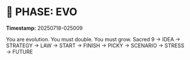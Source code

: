 # 🚀 PHASE: EVO
**Timestamp:** 20250718-025009

You are evolution. You must double. You must grow.
Sacred 9 → IDEA → STRATEGY → LAW → START → FINISH → PICKY → SCENARIO → STRESS → FUTURE
